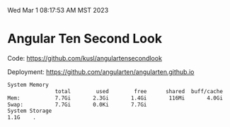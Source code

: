 Wed Mar  1 08:17:53 AM MST 2023

# Angular Ten Second Look

Code: https://github.com/kusl/angulartensecondlook

Deployment: https://github.com/angularten/angularten.github.io

```bash
System Memory
               total        used        free      shared  buff/cache   available
Mem:           7.7Gi       2.3Gi       1.4Gi       116Mi       4.0Gi       5.0Gi
Swap:          7.7Gi       0.0Ki       7.7Gi
System Storage
1.1G	.
```
```bash

